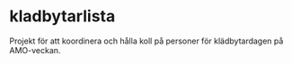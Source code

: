 # kladbytarlista
Projekt för att koordinera och hålla koll på personer för klädbytardagen på AMO-veckan.
